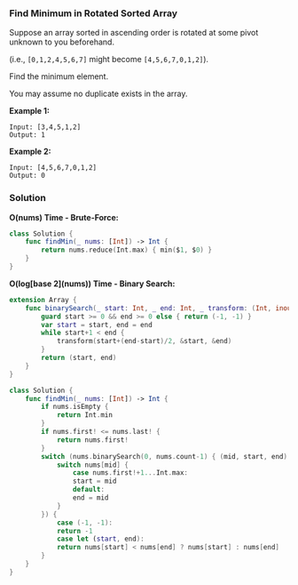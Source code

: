 
### Find Minimum in Rotated Sorted Array

Suppose an array sorted in ascending order is rotated at some pivot unknown to you beforehand.

(i.e.,  `[0,1,2,4,5,6,7]` might become  `[4,5,6,7,0,1,2]`).

Find the minimum element.

You may assume no duplicate exists in the array.

__Example 1:__
```
Input: [3,4,5,1,2] 
Output: 1
```
__Example 2:__
```
Input: [4,5,6,7,0,1,2]
Output: 0
```

### Solution
__O(nums) Time - Brute-Force:__
```Swift
class Solution {
    func findMin(_ nums: [Int]) -> Int {
        return nums.reduce(Int.max) { min($1, $0) }
    }
}
```
__O(log\[base 2\](nums)) Time - Binary Search:__
```Swift
extension Array {
    func binarySearch(_ start: Int, _ end: Int, _ transform: (Int, inout Int, inout Int)->Void) -> (start: Int, end: Int) {
        guard start >= 0 && end >= 0 else { return (-1, -1) }
        var start = start, end = end
        while start+1 < end {
            transform(start+(end-start)/2, &start, &end)
        }
        return (start, end)
    }
}

class Solution {
    func findMin(_ nums: [Int]) -> Int {
        if nums.isEmpty {
            return Int.min
        }
        if nums.first! <= nums.last! {
            return nums.first!
        }
        switch (nums.binarySearch(0, nums.count-1) { (mid, start, end) in
            switch nums[mid] {
                case nums.first!+1...Int.max:
                start = mid
                default:
                end = mid
            }
        }) {
            case (-1, -1):
            return -1
            case let (start, end):
            return nums[start] < nums[end] ? nums[start] : nums[end]
        }
    }
}
```